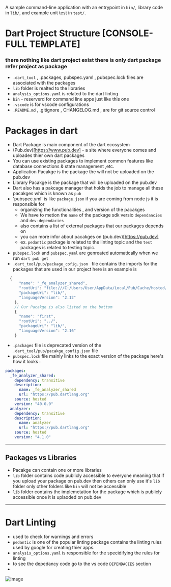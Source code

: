 A sample command-line application with an entrypoint in `bin/`, library code
in `lib/`, and example unit test in `test/`.

# Dart Project Structure [CONSOLE-FULL TEMPLATE]
### there nothing like dart project exist there is only dart package refer project as package
- `.dart_tool`  , .packages, pubspec.yaml , pubspec.lock files are associated with the packages
- `lib` folder is realted to the libraries 
- `analysis_options.yaml` is related to the dart linting
- `bin` - reserverd for command line apps just like this one 
- `.vscode` is for vscode configurations 
- `.README.md` , .gitignore , CHANGELOG.md , are for git source control 

# Packages in dart 
- Dart Package is main component of the dart ecosystem 
- (Pub.dev)[https://www.pub.dev] - a site where everyone comes and uploades thier own dart packages
- You can use existing packages to implement common features like database connections & state management ,etc.
- Application Pacakge is the package the will not be uploaded on the pub.dev 
- Library Pacakge is the package that will be uploaded on the pub.dev
- Dart also has a pakcage manager that holds the job to manage all these pacakges which is known as `pub`
- 'pubspec.yml' is like  `package.json` if you are coming from node js it is responsible for
    - organizing the functionalities , and version of the pacakges 
    - We have to metion the `name` of the package sdk versio `dependancies` and `dev-dependacies` 
    - also contains a list of external packages that our packages depends on 
    - you can more infor about pacakges on (pub.dev)[https://pub.dev]
    - ex. `pedantic` package is related to the linting topic and the  `test` packages is related to testing topic.
- `pubspec.lock` and `pubspec.yaml` are genreated automatically when we run `dart pub get `
- `.dart_tool/pub/package_cofig.json ` file contains the imports for the packages that are used in our project here is an example is 
```js
  {
      "name": "_fe_analyzer_shared",
      "rootUri": "file:///C:/Users/User/AppData/Local/Pub/Cache/hosted/pub.dartlang.org/_fe_analyzer_shared-40.0.0",
      "packageUri": "lib/",
      "languageVersion": "2.12"
    },
    // Our Pacakge is also listed on the bottom
    {
      "name": "first",
      "rootUri": "../",
      "packageUri": "lib/",
      "languageVersion": "2.16"
    }
```
- `.packages` file is deprecated version of the `.dart_tool/pub/pacakge_config.json` file
- `pubspec.lock` file mainly links to the exact version of the package here's how it looks : 
```yml
packages:
  _fe_analyzer_shared:
    dependency: transitive
    description:
      name: _fe_analyzer_shared
      url: "https://pub.dartlang.org"
    source: hosted
    version: "40.0.0"
  analyzer:
    dependency: transitive
    description:
      name: analyzer
      url: "https://pub.dartlang.org"
    source: hosted
    version: "4.1.0"
```
<hr/>

## Packages vs Libraries
- Pacakge can contain one or more libraries 
- `lib` folder contains code publicly accessible to everyone meaning that if you upload your package on pub.dev then others can only use it's `lib `folder only other folders like `bin` will not be accessible 
- `lib` folder contains the implemetation for the package which is  publicly accessible once it is uplaoded on pub.dev 

<hr/>

# Dart Linting 
- used to check for warnings and errors
- `pedantic` is one of the popular linting package contains the linting rules used by google for creating thier apps.
- `analysis_options.yaml` is responsible for the specidifying the rules for linting
- to see the depedancy code go to the vs code `DEPENDACIES` section
- 
![image](https://user-images.githubusercontent.com/65951872/170520357-f1bb1730-1d50-40f9-84c0-6815d3b94a88.png)
